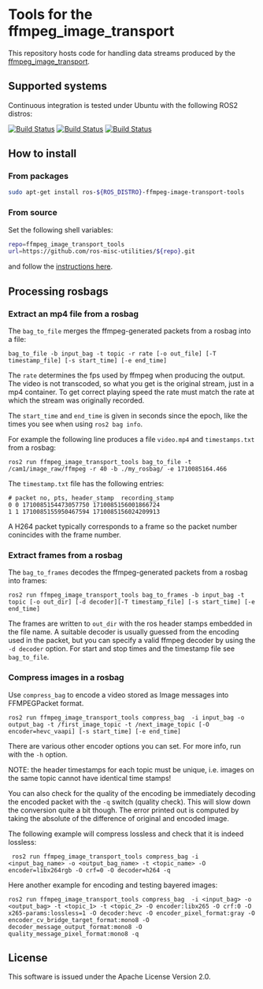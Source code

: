 # Tools for the ffmpeg\_image\_transport

This repository hosts code for handling data streams produced by the [ffmpeg_image_transport](https://github.com/ros-misc-utilities/ffmpeg_image_transport.git).

## Supported systems

Continuous integration is tested under Ubuntu with the following ROS2 distros:

 [![Build Status](https://build.ros2.org/buildStatus/icon?job=Hdev__ffmpeg_image_transport_tools__ubuntu_jammy_amd64&subject=Humble)](https://build.ros2.org/job/Hdev__ffmpeg_image_transport_tools__ubuntu_jammy_amd64/)
 [![Build Status](https://build.ros2.org/buildStatus/icon?job=Jdev__ffmpeg_image_transport_tools__ubuntu_noble_amd64&subject=Jazzy)](https://build.ros2.org/job/Jdev__ffmpeg_image_transport_tools__ubuntu_noble_amd64/)
 [![Build Status](https://build.ros2.org/buildStatus/icon?job=Rdev__ffmpeg_image_transport_tools__ubuntu_noble_amd64&subject=Rolling)](https://build.ros2.org/job/Rdev__ffmpeg_image_transport_tools__ubuntu_noble_amd64/)

## How to install

### From packages

```bash
sudo apt-get install ros-${ROS_DISTRO}-ffmpeg-image-transport-tools
```

### From source

Set the following shell variables:
```bash
repo=ffmpeg_image_transport_tools
url=https://github.com/ros-misc-utilities/${repo}.git
```
and follow the [instructions here](https://github.com/ros-misc-utilities/.github/blob/master/docs/build_ros_repository.md).

## Processing rosbags

### Extract an mp4 file from a rosbag
The ``bag_to_file`` merges the ffmpeg-generated packets from a rosbag into a file:
```
bag_to_file -b input_bag -t topic -r rate [-o out_file] [-T timestamp_file] [-s start_time] [-e end_time]
```

The ``rate`` determines the fps used by ffmpeg when producing the
output. The video is not transcoded, so what you get is the original
stream, just in a mp4 container. To get correct playing speed the rate must
match the rate at which the stream was originally recorded.

The ``start_time`` and ``end_time`` is given in seconds since the
epoch, like the times you see when using ``ros2 bag info``. 

For example the following line produces a file ``video.mp4`` and ``timestamps.txt`` from a rosbag:
```
ros2 run ffmpeg_image_transport_tools bag_to_file -t /cam1/image_raw/ffmpeg -r 40 -b ./my_rosbag/ -e 1710085164.466
```

The ``timestamp.txt`` file has the following entries:
```
# packet no, pts, header_stamp  recording_stamp
0 0 1710085154473057750 1710085156001866724
1 1 1710085155950467594 1710085156024209913
```
A H264 packet typically corresponds to a frame so the packet number
conincides with the  frame number.

### Extract frames from a rosbag
The ``bag_to_frames`` decodes the ffmpeg-generated packets from a rosbag into frames:
```
ros2 run ffmpeg_image_transport_tools bag_to_frames -b input_bag -t topic [-o out_dir] [-d decoder][-T timestamp_file] [-s start_time] [-e end_time]
```
The frames are written to ``out_dir`` with the ros header stamps embedded in the file name. A suitable decoder is usually guessed from the encoding used in the packet, but you can specify a valid ffmpeg decoder by using the ``-d decoder`` option. For start and stop times and the timestamp file see ``bag_to_file``.

### Compress images in a rosbag
Use ``compress_bag`` to encode a video stored as Image messages into FFMPEGPacket format.
```
ros2 run ffmpeg_image_transport_tools compress_bag  -i input_bag -o output_bag -t /first_image_topic -t /next_image_topic [-O encoder=hevc_vaapi] [-s start_time] [-e end_time]
```
There are various other encoder options you can set. For more info, run with the ``-h`` option.

NOTE: the header timestamps for each topic must be unique, i.e. images on the same topic cannot have identical time stamps!

You can also check for the quality of the encoding be immediately decoding the encoded packet with the ``-q`` switch (quality check). This will slow down the conversion quite a bit though. The error printed out is computed by taking the absolute of the difference of original and encoded image.

The following example will compress lossless and check that it is indeed lossless:
```
 ros2 run ffmpeg_image_transport_tools compress_bag -i <input_bag_name> -o <output_bag_name> -t <topic_name> -O encoder=libx264rgb -O crf=0 -O decoder=h264 -q
```

Here another example for encoding and testing bayered images:
```
ros2 run ffmpeg_image_transport_tools compress_bag  -i <input_bag> -o <output_bag> -t <topic_1> -t <topic_2> -O encoder:libx265 -O crf:0 -O x265-params:lossless=1 -O decoder:hevc -O encoder_pixel_format:gray -O encoder_cv_bridge_target_format:mono8 -O decoder_message_output_format:mono8 -O quality_message_pixel_format:mono8 -q
```

## License

This software is issued under the Apache License Version 2.0.
